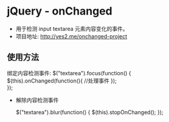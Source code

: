 jQuery - onChanged
=========
  * 用于检测 input textarea 元素内容变化的事件。
  * 项目地址: http://yes2.me/onchanged-project

使用方法
---------
绑定内容检测事件:
	$("textarea").focus(function() {
		$(this).onChanged(function(){
			//处理事件
		}); 	
	});

  - 解除内容检测事件

	$("textarea").blur(function() {
		$(this).stopOnChanged();
	});
